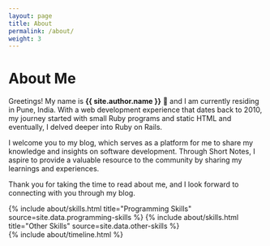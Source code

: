 ```yaml
---
layout: page
title: About
permalink: /about/
weight: 3
---
```


# **About Me**

Greetings! My name is **{{ site.author.name }}** :wave: and I am currently residing in Pune, India. With a web development experience that dates back to 2010, my journey started with small Ruby programs and static HTML and eventually, I delved deeper into Ruby on Rails.

I welcome you to my blog, which serves as a platform for me to share my knowledge and insights on software development. Through Short Notes, I aspire to provide a valuable resource to the community by sharing my learnings and experiences.

Thank you for taking the time to read about me, and I look forward to connecting with you through my blog.

<div class="row">
{% include about/skills.html title="Programming Skills" source=site.data.programming-skills %}
{% include about/skills.html title="Other Skills" source=site.data.other-skills %}
</div>

<div class="row">
{% include about/timeline.html %}
</div>
